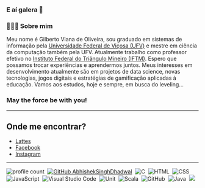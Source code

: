 ### E aí galera 👋

### 👨🏻‍💻 Sobre mim
Meu nome é Gilberto Viana de Oliveira, sou graduado em sistemas de informação pela [Universidade Federal de Viçosa (UFV)](www.ufv.br) e mestre em ciência da computação também pela UFV. Atualmente trabalho como professor efetivo no [Instituto Federal do Triângulo Mineiro (IFTM)](www.iftm.edu.br). Espero que possamos trocar experiências e aprendermos juntos. Meus interesses em desenvolvimento atualmente são em projetos de data science, novas tecnologias, jogos digitais e estratégias de gamificação aplicadas à educação. Vamos aos estudos, hoje e sempre, em busca do leveling...

### May the force be with you! 


***
## Onde me encontrar?
- [Lattes](http://lattes.cnpq.br/7059390537752738)
- [Facebook](https://www.facebook.com/gilbertovoliveira)
- [Instagram](https://www.instagram.com/gilbertovoliveira/)



---
![profile count](https://komarev.com/ghpvc/?username=gvoliveira&color=red)&nbsp;
[![GitHub AbhishekSinghDhadwal](https://img.shields.io/github/followers/gvoliveira?label=follow&style=social)](https://github.com/AbhishekSinghDhadwal)&nbsp;
![C](https://img.shields.io/badge/-C-05122A?style=flat&logo=C&logoColor=A8B9CC)&nbsp;
![HTML](https://img.shields.io/badge/-HTML-05122A?style=flat&logo=HTML5)&nbsp;
![CSS](https://img.shields.io/badge/-CSS-05122A?style=flat&logo=CSS3&logoColor=1572B6)&nbsp;
![JavaScript](https://img.shields.io/badge/-JavaScript-05122A?style=flat&logo=javascript)&nbsp;
![Visual Studio Code](https://img.shields.io/badge/-Visual%20Studio%20Code-05122A?style=flat&logo=visual-studio-code&logoColor=007ACC)&nbsp;
![Unit](https://img.shields.io/badge/Unity%20-%23150458.svg?&style=flat&logo=Unity&logoColor=white)&nbsp;
![Scala](https://img.shields.io/badge/Scala-FF4500.svg?&style=flat&logo=Scala&logoColor=white)&nbsp;
![GitHub](https://img.shields.io/badge/-GitHub-05122A?style=flat&logo=github)&nbsp;
![Java](https://img.shields.io/badge/-Java-05122A?style=flat&logo=Java&logoColor=FFA518)&nbsp;
<a href="mailto:gilbertooliveira@iftm.edu.br"><img src="https://img.shields.io/badge/-gilbertooliveira@iftm.edu.br-2E8B57?style=flat&logo=Gmail&logoColor=white"/></a>

<!-- <p><img align="left" src="https://github-readme-stats.vercel.app/api/top-langs/?username=gvoliveira&layout=compact&theme=midnight-purple" alt="gvoliveira" /></p>
<p>&nbsp;<img align="center" src="https://github-readme-stats.vercel.app/api?username=gvoliveira&show_icons=true&theme=midnight-purple" alt="gvoliveira" /></p> -->
